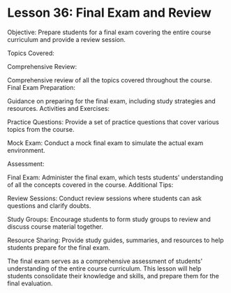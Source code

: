 # Lesson 36: Final Exam and Review

Objective: Prepare students for a final exam covering the entire course curriculum and provide a review session.

Topics Covered:

Comprehensive Review:

Comprehensive review of all the topics covered throughout the course.
Final Exam Preparation:

Guidance on preparing for the final exam, including study strategies and resources.
Activities and Exercises:

Practice Questions: Provide a set of practice questions that cover various topics from the course.

Mock Exam: Conduct a mock final exam to simulate the actual exam environment.

Assessment:

Final Exam: Administer the final exam, which tests students' understanding of all the concepts covered in the course.
Additional Tips:

Review Sessions: Conduct review sessions where students can ask questions and clarify doubts.

Study Groups: Encourage students to form study groups to review and discuss course material together.

Resource Sharing: Provide study guides, summaries, and resources to help students prepare for the final exam.

The final exam serves as a comprehensive assessment of students' understanding of the entire course curriculum. This lesson will help students consolidate their knowledge and skills, and prepare them for the final evaluation.
